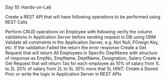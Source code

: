 Day 10: Hands-on-Lab

Create a REST API that will have following operations to be performed using REST Calls

Perform CRUD operations on Employee with following
verify the column validations in Application Server before sending request to DB using ORM
Validate all constraints in the Application Server, e.g. Not Null, FOreign Key, etc.
If the validation Failed the return the error response
Create a Get Request that will return All Employees in Specific DeptName with structure of response as
EmpNo, EmpName, DeptName, Designation, Salary
Create a Get Request that will return Tax for each employee as
10% of salary from 1L to 2L
20% of salary from 2L to 5L
30% more that 5L
HINT: Create a Stored Proc or write the logic in Application Server in REST APIs
